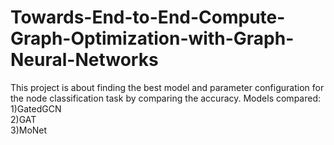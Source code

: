 # Towards-End-to-End-Compute-Graph-Optimization-with-Graph-Neural-Networks
This project is about finding the best model and parameter configuration for the node classification task by comparing the accuracy.
Models compared:<br/>
1)GatedGCN<br/>
2)GAT<br/>
3)MoNet<br/>
